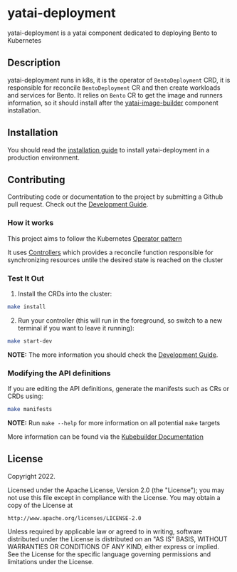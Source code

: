 # yatai-deployment

yatai-deployment is a yatai component dedicated to deploying Bento to Kubernetes

## Description

yatai-deployment runs in k8s, it is the operator of `BentoDeployment` CRD, it is responsible for reconcile `BentoDeployment` CR and then create workloads and services for Bento. It relies on `Bento` CR to get the image and runners information, so it should install after the [yatai-image-builder](https://github.com/bentoml/yatai-image-builder) component installation.

## Installation

You should read the [installation guide](https://docs.bentoml.org/projects/yatai/en/latest/installation/yatai_deployment.html) to install yatai-deployment in a production environment.

## Contributing

Contributing code or documentation to the project by submitting a Github pull request. Check out the [Development Guide](https://github.com/bentoml/yatai-deployment/blob/main/DEVELOPMENT.md).

### How it works
This project aims to follow the Kubernetes [Operator pattern](https://kubernetes.io/docs/concepts/extend-kubernetes/operator/)

It uses [Controllers](https://kubernetes.io/docs/concepts/architecture/controller/) 
which provides a reconcile function responsible for synchronizing resources untile the desired state is reached on the cluster 

### Test It Out
1. Install the CRDs into the cluster:

```sh
make install
```

2. Run your controller (this will run in the foreground, so switch to a new terminal if you want to leave it running):

```sh
make start-dev
```

**NOTE:** The more information you should check the [Development Guide](https://github.com/bentoml/yatai-deployment/blob/main/DEVELOPMENT.md).

### Modifying the API definitions
If you are editing the API definitions, generate the manifests such as CRs or CRDs using:

```sh
make manifests
```

**NOTE:** Run `make --help` for more information on all potential `make` targets

More information can be found via the [Kubebuilder Documentation](https://book.kubebuilder.io/introduction.html)

## License

Copyright 2022.

Licensed under the Apache License, Version 2.0 (the "License");
you may not use this file except in compliance with the License.
You may obtain a copy of the License at

    http://www.apache.org/licenses/LICENSE-2.0

Unless required by applicable law or agreed to in writing, software
distributed under the License is distributed on an "AS IS" BASIS,
WITHOUT WARRANTIES OR CONDITIONS OF ANY KIND, either express or implied.
See the License for the specific language governing permissions and
limitations under the License.

